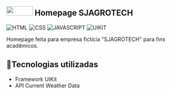 ## <img src="https://github.com/MateusGomesc/siteAgricola/assets/129867943/7d51b869-8e7b-448c-8bac-d1a53a733e97" width="70px" height="25px"> Homepage SJAGROTECH

![HTML](https://img.shields.io/badge/HTML5-E34F26?style=for-the-badge&logo=html5&logoColor=white)
![CSS](https://img.shields.io/badge/CSS3-1572B6?style=for-the-badge&logo=css3&logoColor=white)
![JAVASCRIPT](https://img.shields.io/badge/JavaScript-323330?style=for-the-badge&logo=javascript&logoColor=F7DF1E)
![UIKIT](https://img.shields.io/badge/uikit-1572B6?style=for-the-badge&logo=uikit&logoColor=white)

Homepage feita para empresa fictícia "SJAGROTECH" para fins acadêmicos.

## 🔧Tecnologias utilizadas
<ul>
  <li>Framework UIKit <img src="https://github.com/MateusGomesc/siteAgricola/assets/129867943/781b99c4-4714-4bdb-8c3e-aba2c1c4c8c3" width="12px" height="12px"></li>
  <li>API Current Weather Data <img src=""></li>
</ul>
